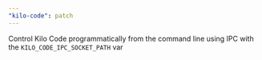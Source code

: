 ```yaml
---
"kilo-code": patch
---
```


Control Kilo Code programmatically from the command line using IPC with the `KILO_CODE_IPC_SOCKET_PATH` var
